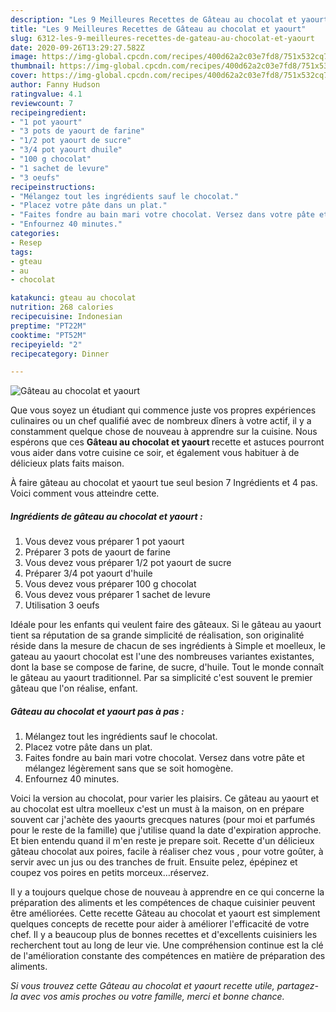```yaml
---
description: "Les 9 Meilleures Recettes de Gâteau au chocolat et yaourt"
title: "Les 9 Meilleures Recettes de Gâteau au chocolat et yaourt"
slug: 6312-les-9-meilleures-recettes-de-gateau-au-chocolat-et-yaourt
date: 2020-09-26T13:29:27.582Z
image: https://img-global.cpcdn.com/recipes/400d62a2c03e7fd8/751x532cq70/gateau-au-chocolat-et-yaourt-photo-principale-de-la-recette.jpg
thumbnail: https://img-global.cpcdn.com/recipes/400d62a2c03e7fd8/751x532cq70/gateau-au-chocolat-et-yaourt-photo-principale-de-la-recette.jpg
cover: https://img-global.cpcdn.com/recipes/400d62a2c03e7fd8/751x532cq70/gateau-au-chocolat-et-yaourt-photo-principale-de-la-recette.jpg
author: Fanny Hudson
ratingvalue: 4.1
reviewcount: 7
recipeingredient:
- "1 pot yaourt"
- "3 pots de yaourt de farine"
- "1/2 pot yaourt de sucre"
- "3/4 pot yaourt dhuile"
- "100 g chocolat"
- "1 sachet de levure"
- "3 oeufs"
recipeinstructions:
- "Mélangez tout les ingrédients sauf le chocolat."
- "Placez votre pâte dans un plat."
- "Faites fondre au bain mari votre chocolat. Versez dans votre pâte et mélangez légèrement sans que se soit homogène."
- "Enfournez 40 minutes."
categories:
- Resep
tags:
- gteau
- au
- chocolat

katakunci: gteau au chocolat 
nutrition: 268 calories
recipecuisine: Indonesian
preptime: "PT22M"
cooktime: "PT52M"
recipeyield: "2"
recipecategory: Dinner

---
```



![Gâteau au chocolat et yaourt](https://img-global.cpcdn.com/recipes/400d62a2c03e7fd8/751x532cq70/gateau-au-chocolat-et-yaourt-photo-principale-de-la-recette.jpg)

Que vous soyez un étudiant qui commence juste vos propres expériences culinaires ou un chef qualifié avec de nombreux dîners à votre actif, il y a constamment quelque chose de nouveau à apprendre sur la cuisine. Nous espérons que ces <strong> Gâteau au chocolat et yaourt </strong> recette et astuces pourront vous aider dans votre cuisine ce soir, et également vous habituer à de délicieux plats faits maison.

<!--inarticleads1-->

À faire gâteau au chocolat et yaourt tue seul besion 7 Ingrédients et 4 pas. Voici comment vous atteindre cette.

##### Ingrédients de gâteau au chocolat et yaourt :

1. Vous devez vous préparer 1 pot yaourt
1. Préparer 3 pots de yaourt de farine
1. Vous devez vous préparer 1/2 pot yaourt de sucre
1. Préparer 3/4 pot yaourt d&#39;huile
1. Vous devez vous préparer 100 g chocolat
1. Vous devez vous préparer 1 sachet de levure
1. Utilisation 3 oeufs


Idéale pour les enfants qui veulent faire des gâteaux. Si le gâteau au yaourt tient sa réputation de sa grande simplicité de réalisation, son originalité réside dans la mesure de chacun de ses ingrédients à Simple et moelleux, le gateau au yaourt chocolat est l&#39;une des nombreuses variantes existantes, dont la base se compose de farine, de sucre, d&#39;huile. Tout le monde connaît le gâteau au yaourt traditionnel. Par sa simplicité c&#39;est souvent le premier gâteau que l&#39;on réalise, enfant. 

<!--inarticleads2-->

##### Gâteau au chocolat et yaourt pas à pas :

1. Mélangez tout les ingrédients sauf le chocolat.
1. Placez votre pâte dans un plat.
1. Faites fondre au bain mari votre chocolat. Versez dans votre pâte et mélangez légèrement sans que se soit homogène.
1. Enfournez 40 minutes.


Voici la version au chocolat, pour varier les plaisirs. Ce gâteau au yaourt et au chocolat est ultra moelleux c&#39;est un must à la maison, on en prépare souvent car j&#39;achète des yaourts grecques natures (pour moi et parfumés pour le reste de la famille) que j&#39;utilise quand la date d&#39;expiration approche. Et bien entendu quand il m&#39;en reste je prepare soit. Recette d&#39;un délicieux gâteau chocolat aux poires, facile à réaliser chez vous , pour votre goûter, à servir avec un jus ou des tranches de fruit. Ensuite pelez, épépinez et coupez vos poires en petits morceux…réservez. 

<!--inarticleads1-->

<p>
Il y a toujours quelque chose de nouveau à apprendre en ce qui concerne la préparation des aliments et les compétences de chaque cuisinier peuvent être améliorées. Cette recette Gâteau au chocolat et yaourt est simplement quelques concepts de recette pour aider à améliorer l'efficacité de votre chef. Il y a beaucoup plus de bonnes recettes et d'excellents cuisiniers les recherchent tout au long de leur vie. Une compréhension continue est la clé de l'amélioration constante des compétences en matière de préparation des aliments.
</p>

<p>
<i>Si vous trouvez cette Gâteau au chocolat et yaourt recette utile, partagez-la avec vos amis proches ou votre famille, merci et bonne chance.</i>
</p>
